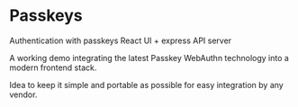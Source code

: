 # Passkeys

Authentication with passkeys React UI + express API server

A working demo integrating the latest Passkey WebAuthn technology into a modern frontend stack. 

Idea to keep it simple and portable as possible for easy integration by any vendor.
